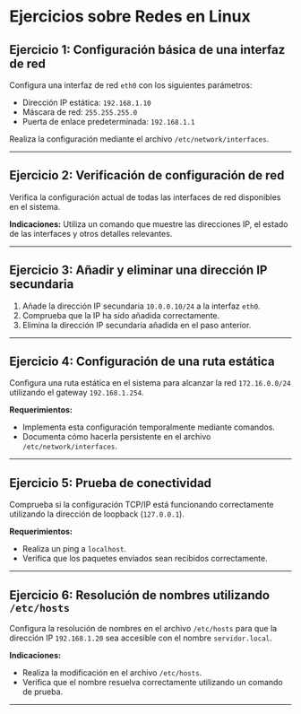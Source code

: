# Ejercicios sobre Redes en Linux

## **Ejercicio 1: Configuración básica de una interfaz de red**
Configura una interfaz de red `eth0` con los siguientes parámetros:
- Dirección IP estática: `192.168.1.10`
- Máscara de red: `255.255.255.0`
- Puerta de enlace predeterminada: `192.168.1.1`

Realiza la configuración mediante el archivo `/etc/network/interfaces`.

---

## **Ejercicio 2: Verificación de configuración de red**
Verifica la configuración actual de todas las interfaces de red disponibles en el sistema. 

**Indicaciones:**
Utiliza un comando que muestre las direcciones IP, el estado de las interfaces y otros detalles relevantes.

---

## **Ejercicio 3: Añadir y eliminar una dirección IP secundaria**
1. Añade la dirección IP secundaria `10.0.0.10/24` a la interfaz `eth0`.
2. Comprueba que la IP ha sido añadida correctamente.
3. Elimina la dirección IP secundaria añadida en el paso anterior.

---

## **Ejercicio 4: Configuración de una ruta estática**
Configura una ruta estática en el sistema para alcanzar la red `172.16.0.0/24` utilizando el gateway `192.168.1.254`.

**Requerimientos:**
- Implementa esta configuración temporalmente mediante comandos.
- Documenta cómo hacerla persistente en el archivo `/etc/network/interfaces`.

---

## **Ejercicio 5: Prueba de conectividad**
Comprueba si la configuración TCP/IP está funcionando correctamente utilizando la dirección de loopback (`127.0.0.1`).

**Requerimientos:**
- Realiza un ping a `localhost`.
- Verifica que los paquetes enviados sean recibidos correctamente.

---

## **Ejercicio 6: Resolución de nombres utilizando `/etc/hosts`**
Configura la resolución de nombres en el archivo `/etc/hosts` para que la dirección IP `192.168.1.20` sea accesible con el nombre `servidor.local`.

**Indicaciones:**
- Realiza la modificación en el archivo `/etc/hosts`.
- Verifica que el nombre resuelva correctamente utilizando un comando de prueba.

---

